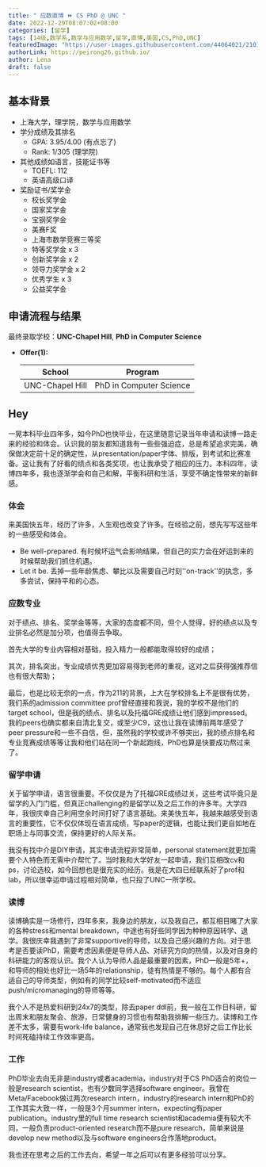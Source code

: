 ```yaml
---
title: " 应数直博 ⏩ CS PhD @ UNC "
date: 2022-12-29T08:07:02+08:00
categories: [留学]
tags: [14级,数学系,数学与应用数学,留学,直博,美国,CS,PhD,UNC]
featuredImage: "https://user-images.githubusercontent.com/44064021/210106219-34412bbf-bfac-45b3-8bf0-0cad4dd6f123.jpg"
authorLink: https://peirong26.github.io/
author: Lena
draft: false
---
```



## 基本背景 

- 上海大学，理学院，数学与应用数学
- 学分成绩及其排名
  - GPA: 3.95/4.00 (有点忘了)
  - Rank: 1/305 (理学院)
- 其他成绩如语言，技能证书等
  - TOEFL: 112
  - 英语高级口译
- 奖励证书/奖学金
  - 校长奖学金
  - 国家奖学金
  - 宝钢奖学金
  - 美赛F奖
  - 上海市数学竞赛三等奖
  - 特等奖学金 x 3
  - 创新奖学金 x 2
  - 领导力奖学金 x 2
  - 优秀学生 x 3
  - 公益奖学金
  

## 申请流程与结果

最终录取学校：**UNC-Chapel Hill**, **PhD in Computer Science**

- **Offer(1):** 

  | School          | Program                |
  | --------------- | ---------------------- |
  | UNC-Chapel Hill | PhD in Computer Science |


## Hey
一晃本科毕业四年多，如今PhD也快毕业，在这里随意记录当年申请和读博一路走来的经验和体会。认识我的朋友都知道我有一些些强迫症，总是希望追求完美，确保做决定前十足的确定性，从presentation/paper字体、排版，到考试和比赛准备。这让我有了好看的绩点和各类奖项，也让我承受了相应的压力。本科四年，读博四年多，我也逐渐学会和自己和解，平衡科研和生活，享受不确定性带来的新鲜感。

### 体会
来美国快五年，经历了许多，人生观也改变了许多。在经验之前，想先写写这些年的一些感受和体会。
- Be well-prepared. 有时候坏运气会影响结果，但自己的实力会在好运到来的时候帮助我们抓住机遇。
- Let it be. 丢掉一些年龄焦虑、攀比以及需要自己时刻''on-track''的执念，多多尝试，保持平和的心态。


### 应数专业
对于绩点、排名、奖学金等等，大家的态度都不同，但个人觉得，好的绩点以及专业排名必然是加分项，也值得去争取。

首先大学的专业内容相对基础，投入精力一般都能取得较好的成绩；

其次，排名突出，专业成绩优秀更加容易得到老师的重视，这对之后获得强推荐信也有很大帮助；

最后，也是比较无奈的一点，作为211的背景，上大在学校排名上不是很有优势，我们系的admission committee prof曾经直接和我说，我的学校不是他们的target school，但是我的绩点、排名以及托福GRE成绩让他们感到impressed。我的peers也确实都来自清北复交，或至少C9，这也让我在读博前两年感受了peer pressure和一些不自信，但，虽然我的学校或许不够突出，我的绩点排名和专业竞赛成绩等等让我和他们站在同一个新起跑线，PhD也算是快要成功熬过来了。

### 留学申请
关于留学申请，语言很重要。不仅仅是为了托福GRE成绩过关，这些考试毕竟只是留学的入门门槛，但真正challenging的是留学以及之后工作的许多年。大学四年，我很庆幸自己利用空余时间打好了语言基础。来美快五年，我越来越感受到语言的重要性，它不仅仅体现在语言成绩，写paper的逻辑，也能让我们更自如地在职场上与同事交流，保持更好的人际关系。

我没有找中介是DIY申请，其实申请流程非常简单，personal statement就更加需要个人特色而无需中介帮忙了。当时我和大学好友一起申请，我们互相改cv和ps，讨论选校，如今回想也是很充实的经历。我是在大四已经联系好了prof和lab，所以很幸运申请过程相对简单，也只投了UNC一所学校。


### 读博
读博确实是一场修行，四年多来，我身边的朋友，以及我自己，都互相目睹了大家的各种stress和mental  breakdown，中途也有好些同学因为种种原因转学、退学。我很庆幸我遇到了非常supportive的导师，以及自己感兴趣的方向。对于思考是否要读PhD，需要考虑因素便是导师人品、对研究方向的热情，以及对自身的科研能力的客观认识。我个人认为导师人品是最重要的因素，PhD一般是5年+，和导师的相处也好比一场5年的relationship，徒有热情是不够的。每个人都有合适自己的导师类型，例如有的同学比较self-motivated而不适应push/micromanaging的导师等等。

我个人不是热爱科研到24x7的类型，除去paper ddl前，我一般在工作日科研，留出周末和朋友聚会、旅游，日常健身的习惯也有帮助我排解一些压力。读博和工作差不太多，需要有work-life balance，通常我也发现自己在休息好之后工作比长时间死磕持续工作效率更高。


### 工作
PhD毕业去向无非是industry或者academia，industry对于CS PhD适合的岗位一般是research scientist，也有少数同学选择software engineer。我曾在Meta/Facebook做过两次research intern，industry的research intern和PhD的工作其实大致一样，一般是3个月summer intern，expecting有paper publication。industry里的full time research scientist和academia便有较大不同，一般负责product-oriented research而不是pure research，简单来说是develop new method以及与software engineers合作落地product。

我也还在思考之后的工作去向，希望一年之后可以有更多经验可以分享。





